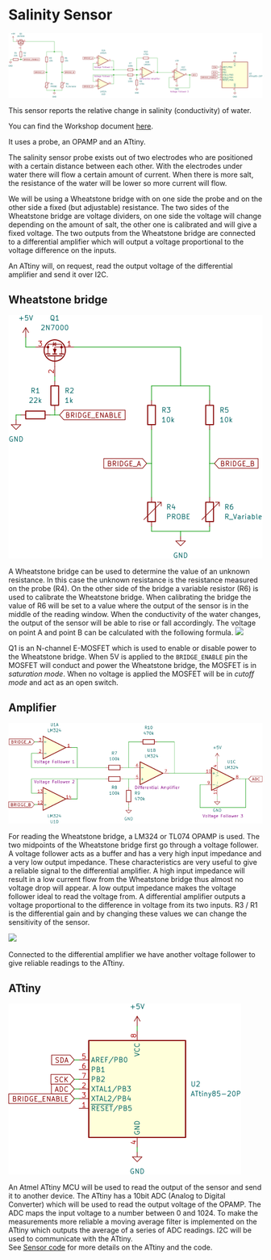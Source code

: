 # Salinity Sensor

![ATtiny scheme](./assets/Scheme-full.svg)

This sensor reports the relative change in salinity (conductivity) of water.

You can find the Workshop document [here](./Workshop.md).

It uses a probe, an OPAMP and an ATtiny.

The salinity sensor probe exists out of two electrodes who are positioned with a certain distance between each other. With the electrodes under water there will flow a certain amount of current. When there is more salt, the resistance of the water will be lower so more current will flow.

We will be using a Wheatstone bridge with on one side the probe and on the other side a fixed (but adjustable) resistance. The two sides of the Wheatstone bridge are voltage dividers, on one side the voltage will change depending on the amount of salt, the other one is calibrated and will give a fixed voltage.
The two outputs from the Wheatstone bridge are connected to a differential amplifier which will output a voltage proportional to the voltage difference on the inputs. 

An ATtiny will, on request, read the output voltage of the differential amplifier and send it over I2C. 



## Wheatstone bridge

![Wheatstone bridge scheme](./assets/Scheme-Wheatstone-bridge.svg)

A Wheatstone bridge can be used to determine the value of an unknown resistance. In this case the unknown resistance is the resistance measured on the probe (R4). On the other side of the bridge a variable resistor (R6) is used to calibrate the Wheatstone bridge. When calibrating the bridge the value of R6 will be set to a value where the output of the sensor is in the middle of the reading window. When the conductivity of the water changes, the output of the sensor will be able to rise or fall accordingly.
The voltage on point A and point B can be calculated with the following formula. <img src="https://render.githubusercontent.com/render/math?math=V_%7Bout%7D=%7B%5Cfrac%7BR_%7B4%7D%7D%7BR_%7B3%7D&plus;R_%7B4%7D%7D%7D%5Ccdot%20V_%7Bin%7D"/>

Q1 is an N-channel E-MOSFET which is used to enable or disable power to the Wheatstone bridge. When 5V is applied to the `BRIDGE_ENABLE` pin the MOSFET will conduct and power the Wheatstone bridge, the MOSFET is in *saturation mode*. When no voltage is applied the MOSFET will be in *cutoff mode* and act as an open switch.
 

## Amplifier

![Amplifier scheme](./assets/Scheme-OPAMP.svg)

For reading the Wheatstone bridge, a LM324 or TL074 OPAMP is used. The two midpoints of the Wheatstone bridge first go through a voltage follower. A voltage follower acts as a buffer and has a very high input impedance and a very low output impedance. These characteristics are very useful to give a reliable signal to the differential amplifier. A high input impedance will result in a low current flow from the Wheatstone bridge thus almost no voltage drop will appear. A low output impedance makes the voltage follower ideal to read the voltage from.
A differential amplifier outputs a voltage proportional to the difference in voltage from its two inputs. R3 / R1 is the differential gain and by changing these values we can change the sensitivity of the sensor.

<img src="https://render.githubusercontent.com/render/math?math=V_%7Bout%7D=%5Cfrac%7BR_10%7D%7BR_7%7D(V_2-V_1)%20"/>

          
Connected to the differential amplifier we have another voltage follower to give reliable readings to the ATtiny.

## ATtiny

![ATtiny scheme](./assets/Scheme-ATtiny.svg)

An Atmel ATtiny MCU will be used to read the output of the sensor and send it to another device. The ATtiny has a 10bit ADC (Analog to Digital Converter) which will be used to read the output voltage of the OPAMP. The ADC maps the input voltage to a number between 0 and 1024. To make the measurements more reliable a moving average filter is implemented on the ATtiny which outputs the average of a series of ADC readings. 
I2C will be used to communicate with the ATtiny. <br/>
See [Sensor code](./Sensor%20code/) for more details on the ATtiny and the code.
